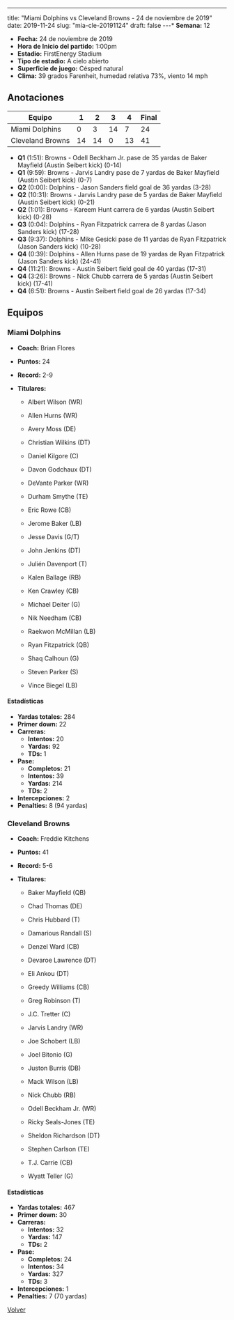 ---
title: "Miami Dolphins vs Cleveland Browns - 24 de noviembre de 2019"
date: 2019-11-24
slug: "mia-cle-20191124"
draft: false
---* **Semana:** 12
* **Fecha:** 24 de noviembre de 2019
* **Hora de Inicio del partido:** 1:00pm
* **Estadio:** FirstEnergy Stadium
* **Tipo de estadio:** A cielo abierto
* **Superficie de juego:** Césped natural
* **Clima:** 39 grados Farenheit, humedad relativa 73%, viento 14 mph




## Anotaciones
| Equipo | 1 | 2 | 3 | 4 | Final |
|--------|---|---|---|---|-------|
| Miami Dolphins  | 0 | 3 | 14 | 7  | 24 |
| Cleveland Browns  | 14 | 14 | 0 | 13  | 41 |
* **Q1** (1:51): Browns - Odell Beckham Jr. pase de 35 yardas de Baker Mayfield (Austin Seibert kick) (0-14)
* **Q1** (9:59): Browns - Jarvis Landry pase de 7 yardas de Baker Mayfield (Austin Seibert kick) (0-7)
* **Q2** (0:00): Dolphins - Jason Sanders field goal de 36 yardas (3-28)
* **Q2** (10:31): Browns - Jarvis Landry pase de 5 yardas de Baker Mayfield (Austin Seibert kick) (0-21)
* **Q2** (1:01): Browns - Kareem Hunt carrera de 6 yardas (Austin Seibert kick) (0-28)
* **Q3** (0:04): Dolphins - Ryan Fitzpatrick carrera de 8 yardas (Jason Sanders kick) (17-28)
* **Q3** (9:37): Dolphins - Mike Gesicki pase de 11 yardas de Ryan Fitzpatrick (Jason Sanders kick) (10-28)
* **Q4** (0:39): Dolphins - Allen Hurns pase de 19 yardas de Ryan Fitzpatrick (Jason Sanders kick) (24-41)
* **Q4** (11:21): Browns - Austin Seibert field goal de 40 yardas (17-31)
* **Q4** (3:26): Browns - Nick Chubb carrera de 5 yardas (Austin Seibert kick) (17-41)
* **Q4** (6:51): Browns - Austin Seibert field goal de 26 yardas (17-34)


## Equipos


### Miami Dolphins
* **Coach:** Brian Flores
* **Puntos:** 24
* **Record:** 2-9
* **Titulares:** 

  * Albert Wilson (WR) 

  * Allen Hurns (WR) 

  * Avery Moss (DE) 

  * Christian Wilkins (DT) 

  * Daniel Kilgore (C) 

  * Davon Godchaux (DT) 

  * DeVante Parker (WR) 

  * Durham Smythe (TE) 

  * Eric Rowe (CB) 

  * Jerome Baker (LB) 

  * Jesse Davis (G/T) 

  * John Jenkins (DT) 

  * Julién Davenport (T) 

  * Kalen Ballage (RB) 

  * Ken Crawley (CB) 

  * Michael Deiter (G) 

  * Nik Needham (CB) 

  * Raekwon McMillan (LB) 

  * Ryan Fitzpatrick (QB) 

  * Shaq Calhoun (G) 

  * Steven Parker (S) 

  * Vince Biegel (LB) 

#### Estadísticas
* **Yardas totales:** 284
* **Primer down:** 22
* **Carreras:**
  * **Intentos:** 20
  * **Yardas:** 92
  * **TDs:** 1
* **Pase:**
  * **Completos:** 21
  * **Intentos:** 39
  * **Yardas:** 214
  * **TDs:** 2
* **Intercepciones:** 2
* **Penalties:** 8 (94 yardas)

### Cleveland Browns
* **Coach:** Freddie Kitchens
* **Puntos:** 41
* **Record:** 5-6
* **Titulares:** 

  * Baker Mayfield (QB) 

  * Chad Thomas (DE) 

  * Chris Hubbard (T) 

  * Damarious Randall (S) 

  * Denzel Ward (CB) 

  * Devaroe Lawrence (DT) 

  * Eli Ankou (DT) 

  * Greedy Williams (CB) 

  * Greg Robinson (T) 

  * J.C. Tretter (C) 

  * Jarvis Landry (WR) 

  * Joe Schobert (LB) 

  * Joel Bitonio (G) 

  * Juston Burris (DB) 

  * Mack Wilson (LB) 

  * Nick Chubb (RB) 

  * Odell Beckham Jr. (WR) 

  * Ricky Seals-Jones (TE) 

  * Sheldon Richardson (DT) 

  * Stephen Carlson (TE) 

  * T.J. Carrie (CB) 

  * Wyatt Teller (G) 

#### Estadísticas
* **Yardas totales:** 467
* **Primer down:** 30
* **Carreras:**
  * **Intentos:** 32
  * **Yardas:** 147
  * **TDs:** 2
* **Pase:**
  * **Completos:** 24
  * **Intentos:** 34
  * **Yardas:** 327
  * **TDs:** 3
* **Intercepciones:** 1
* **Penalties:** 7 (70 yardas)


[Volver](/historia/2019)
